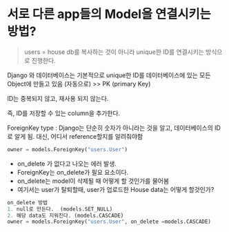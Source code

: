 # 서로 다른 app들의 Model을 연결시키는 방법?

> users = house
> db를 복사하는 것이 아니라 
> unique한 ID를 연결시키는 방식으로 진행한다.

Django 와 데이터베이스는 기본적으로 unique한 ID를 데이터베이스에 있는 모든 Object에 만들고 있음 (자동으로) >> PK (primary Key)

ID는 중복되지 않고, 재사용 되지 않는다.  

즉, ID를 저장할 수 있는 column을 추가한다.

ForeignKey type : Django는 단순히 숫자가 아니라는 것을 알고, 데이터베이스의 ID로 알게 됨.
대신, 어디서 reference할지를 알려줘야함

```python
owner = models.ForeignKey("users.User")
```

* on_delete 가 없다고 나오는 에러 발생.
* ForeignKey는 on_delete가 필요 요소이다.
* on_delete는 model이 삭제될 때 어떻게 할 것인가를 물어봄
* 여기서는 user가 탈퇴할때, user가 업로드한 House data는 어떻게 할것인가?
  
```python
on_delete 방법
1. null로 만든다.  (models.SET_NULL)
2. 해당 data도 지워진다. (models.CASCADE)
owner = models.ForeignKey("users.User", on_delete =models.CASCADE)
```